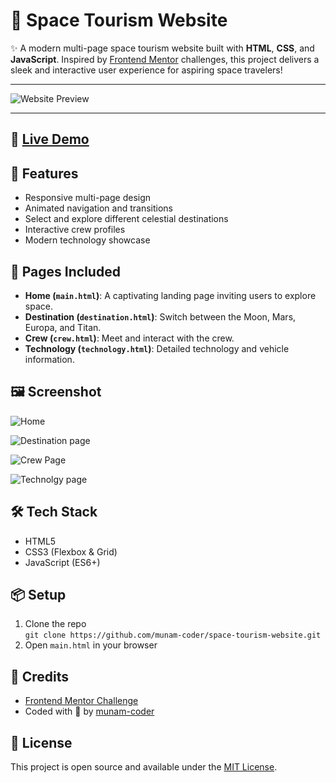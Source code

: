 # 🚀 Space Tourism Website

✨ A modern multi-page space tourism website built with **HTML**, **CSS**, and **JavaScript**. Inspired by [Frontend Mentor](https://www.frontendmentor.io/) challenges, this project delivers a sleek and interactive user experience for aspiring space travelers!

---
![Website Preview](https://github.com/user-attachments/assets/44c0bffb-b621-4978-a339-a2a518581cac)



---

## 🔗 [Live Demo](#) <!-- Add your live site URL here -->

## 🌟 Features

- Responsive multi-page design
- Animated navigation and transitions
- Select and explore different celestial destinations
- Interactive crew profiles
- Modern technology showcase

## 🧭 Pages Included

- **Home (`main.html`)**: A captivating landing page inviting users to explore space.
- **Destination (`destination.html`)**: Switch between the Moon, Mars, Europa, and Titan.
- **Crew (`crew.html`)**: Meet and interact with the crew.
- **Technology (`technology.html`)**: Detailed technology and vehicle information.

## 🖼️ Screenshot

![Home](https://github.com/user-attachments/assets/078babf7-894a-4040-a2bf-1ad9ee799997)


![Destination page](https://github.com/user-attachments/assets/ff803ec8-9acf-4673-8f3c-48013309db66)

![Crew Page](https://github.com/user-attachments/assets/393410a4-3d11-4443-9352-9168a61e898c)

![Technolgy page](https://github.com/user-attachments/assets/6d5bfe4b-9e2b-4c74-a19a-15cf7e51142c)


## 🛠️ Tech Stack

- HTML5
- CSS3 (Flexbox & Grid)
- JavaScript (ES6+)

## 📦 Setup

1. Clone the repo  
   `git clone https://github.com/munam-coder/space-tourism-website.git`
2. Open `main.html` in your browser

## 🙌 Credits

- [Frontend Mentor Challenge](https://www.frontendmentor.io/)
- Coded with 💙 by [munam-coder](https://github.com/munam-coder)

## 📄 License

This project is open source and available under the [MIT License](LICENSE).
